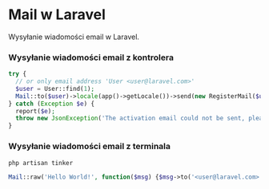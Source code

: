 # Mail w Laravel
Wysyłanie wiadomości email w Laravel.

### Wysyłanie wiadomości email z kontrolera

```php
try {
  // or only email address 'User <user@laravel.com>'
  $user = User::find(1);
  Mail::to($user)->locale(app()->getLocale())->send(new RegisterMail($user));
} catch (Exception $e) {
  report($e);
  throw new JsonException('The activation email could not be sent, please try to reset your password.');
}
```

### Wysyłanie wiadomości email z terminala

```php
php artisan tinker

Mail::raw('Hello World!', function($msg) {$msg->to('<user@laravel.com>')->subject('Test Email'); });
```
